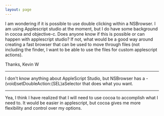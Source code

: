 ```yaml
---
layout: page
---
```




I am wondering if it is possible to use double clicking within a NSBrowser. I am using Applescript studio at the moment, but I do have some background in cocoa and objective-c. Does anyone know if this is possible or can happen with applescript studio? If not, what would be a good way around creating a fast browser that can be used to move through files (not including the finder, I want to be able to use the files for custom applescript actions). 

Thanks,
Kevin W

----

I don't know anything about AppleScript Studio, but NSBrowser has a     - (void)setDoubleAction:(SEL)aSelector that does what you want.

----

Yea, I think I have realized that I will need to use cocoa to accomplish what I need to. It would be easier in applescript, but cocoa gives me more flexibility and control over my options.
